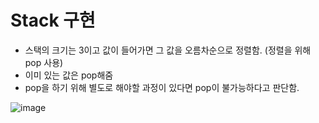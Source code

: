 # Stack 구현

- 스택의 크기는 3이고 값이 들어가면 그 값을 오름차순으로 정렬함. (정렬을 위해 pop 사용) 
- 이미 있는 값은 pop해줌
- pop을 하기 위해 별도로 해야할 과정이 있다면 pop이 불가능하다고 판단함.

![image](https://github.com/user-attachments/assets/62a1f369-0ea1-4a3f-ad7e-d6665aabd4c4)
